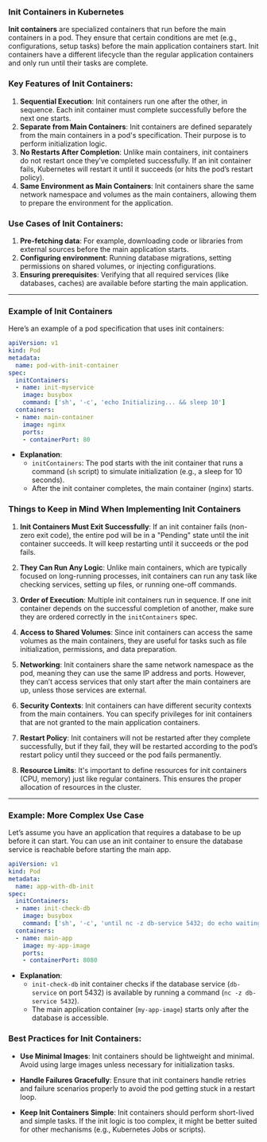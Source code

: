 ### **Init Containers in Kubernetes**

**Init containers** are specialized containers that run before the main containers in a pod. They ensure that certain conditions are met (e.g., configurations, setup tasks) before the main application containers start. Init containers have a different lifecycle than the regular application containers and only run until their tasks are complete.

### **Key Features of Init Containers:**
1. **Sequential Execution**: Init containers run one after the other, in sequence. Each init container must complete successfully before the next one starts.
2. **Separate from Main Containers**: Init containers are defined separately from the main containers in a pod's specification. Their purpose is to perform initialization logic.
3. **No Restarts After Completion**: Unlike main containers, init containers do not restart once they’ve completed successfully. If an init container fails, Kubernetes will restart it until it succeeds (or hits the pod’s restart policy).
4. **Same Environment as Main Containers**: Init containers share the same network namespace and volumes as the main containers, allowing them to prepare the environment for the application.

### **Use Cases of Init Containers:**
1. **Pre-fetching data**: For example, downloading code or libraries from external sources before the main application starts.
2. **Configuring environment**: Running database migrations, setting permissions on shared volumes, or injecting configurations.
3. **Ensuring prerequisites**: Verifying that all required services (like databases, caches) are available before starting the main application.

---

### **Example of Init Containers**

Here’s an example of a pod specification that uses init containers:

```yaml
apiVersion: v1
kind: Pod
metadata:
  name: pod-with-init-container
spec:
  initContainers:
  - name: init-myservice
    image: busybox
    command: ['sh', '-c', 'echo Initializing... && sleep 10']
  containers:
  - name: main-container
    image: nginx
    ports:
    - containerPort: 80
```

- **Explanation**:
  - `initContainers`: The pod starts with the init container that runs a command (`sh` script) to simulate initialization (e.g., a sleep for 10 seconds).
  - After the init container completes, the main container (nginx) starts.

### **Things to Keep in Mind When Implementing Init Containers**

1. **Init Containers Must Exit Successfully**: If an init container fails (non-zero exit code), the entire pod will be in a "Pending" state until the init container succeeds. It will keep restarting until it succeeds or the pod fails.
  
2. **They Can Run Any Logic**: Unlike main containers, which are typically focused on long-running processes, init containers can run any task like checking services, setting up files, or running one-off commands.

3. **Order of Execution**: Multiple init containers run in sequence. If one init container depends on the successful completion of another, make sure they are ordered correctly in the `initContainers` spec.

4. **Access to Shared Volumes**: Since init containers can access the same volumes as the main containers, they are useful for tasks such as file initialization, permissions, and data preparation.

5. **Networking**: Init containers share the same network namespace as the pod, meaning they can use the same IP address and ports. However, they can’t access services that only start after the main containers are up, unless those services are external.

6. **Security Contexts**: Init containers can have different security contexts from the main containers. You can specify privileges for init containers that are not granted to the main application containers.

7. **Restart Policy**: Init containers will not be restarted after they complete successfully, but if they fail, they will be restarted according to the pod’s restart policy until they succeed or the pod fails permanently.

8. **Resource Limits**: It's important to define resources for init containers (CPU, memory) just like regular containers. This ensures the proper allocation of resources in the cluster.

---

### **Example: More Complex Use Case**

Let’s assume you have an application that requires a database to be up before it can start. You can use an init container to ensure the database service is reachable before starting the main app.

```yaml
apiVersion: v1
kind: Pod
metadata:
  name: app-with-db-init
spec:
  initContainers:
  - name: init-check-db
    image: busybox
    command: ['sh', '-c', 'until nc -z db-service 5432; do echo waiting for db; sleep 2; done;']
  containers:
  - name: main-app
    image: my-app-image
    ports:
    - containerPort: 8080
```

- **Explanation**:
  - `init-check-db` init container checks if the database service (`db-service` on port 5432) is available by running a command (`nc -z db-service 5432`).
  - The main application container (`my-app-image`) starts only after the database is accessible.

### **Best Practices for Init Containers:**

- **Use Minimal Images**: Init containers should be lightweight and minimal. Avoid using large images unless necessary for initialization tasks.
  
- **Handle Failures Gracefully**: Ensure that init containers handle retries and failure scenarios properly to avoid the pod getting stuck in a restart loop.

- **Keep Init Containers Simple**: Init containers should perform short-lived and simple tasks. If the init logic is too complex, it might be better suited for other mechanisms (e.g., Kubernetes Jobs or scripts).
